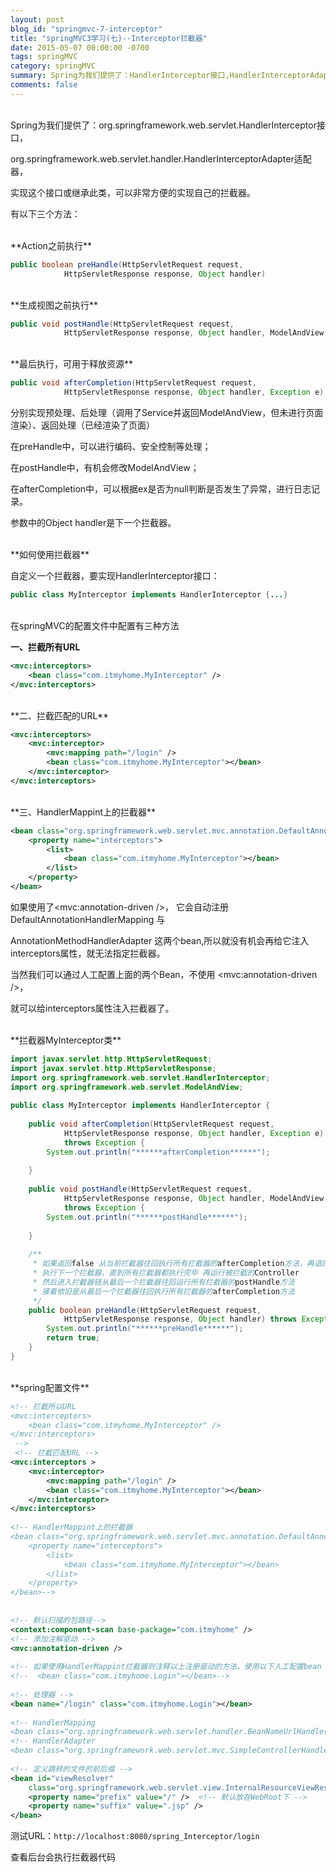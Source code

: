 ```yaml
---
layout: post
blog_id: "springmvc-7-interceptor"
title: "springMVC3学习(七)--Interceptor拦截器"
date: 2015-05-07 00:00:00 -0700
tags: springMVC
category: springMVC
summary: Spring为我们提供了：HandlerInterceptor接口,HandlerInterceptorAdapter适配器.实现这个接口或继承此类,可以非常方便的实现自己的拦截器。
comments: false
---
```

</br>
Spring为我们提供了：org.springframework.web.servlet.HandlerInterceptor接口，

org.springframework.web.servlet.handler.HandlerInterceptorAdapter适配器，

实现这个接口或继承此类，可以非常方便的实现自己的拦截器。

有以下三个方法：

</br>
**Action之前执行**

```java
public boolean preHandle(HttpServletRequest request,  
            HttpServletResponse response, Object handler)
```

</br>
**生成视图之前执行**

```java
public void postHandle(HttpServletRequest request,  
            HttpServletResponse response, Object handler, ModelAndView modelAndView)
```

</br>
**最后执行，可用于释放资源**

```java
public void afterCompletion(HttpServletRequest request,  
            HttpServletResponse response, Object handler, Exception e) 
```

分别实现预处理、后处理（调用了Service并返回ModelAndView，但未进行页面渲染）、返回处理（已经渲染了页面）

在preHandle中，可以进行编码、安全控制等处理；

在postHandle中，有机会修改ModelAndView；

在afterCompletion中，可以根据ex是否为null判断是否发生了异常，进行日志记录。

参数中的Object handler是下一个拦截器。

</br>
**如何使用拦截器**

自定义一个拦截器，要实现HandlerInterceptor接口：

```java
public class MyInterceptor implements HandlerInterceptor {...}  
```

</br>
在springMVC的配置文件中配置有三种方法

**一、拦截所有URL**

```xml
<mvc:interceptors>  
	<bean class="com.itmyhome.MyInterceptor" />  
</mvc:interceptors>
```

</br>
**二、拦截匹配的URL**

```xml
<mvc:interceptors>  
    <mvc:interceptor>  
        <mvc:mapping path="/login" />  
        <bean class="com.itmyhome.MyInterceptor"></bean>  
    </mvc:interceptor>  
</mvc:interceptors> 
```

</br>
**三、HandlerMappint上的拦截器**

```xml
<bean class="org.springframework.web.servlet.mvc.annotation.DefaultAnnotationHandlerMapping">  
    <property name="interceptors">  
        <list>  
            <bean class="com.itmyhome.MyInterceptor"></bean>  
        </list>  
    </property>  
</bean>
```

如果使用了\<mvc:annotation-driven /\>， 它会自动注册DefaultAnnotationHandlerMapping 与

AnnotationMethodHandlerAdapter 这两个bean,所以就没有机会再给它注入interceptors属性，就无法指定拦截器。

当然我们可以通过人工配置上面的两个Bean，不使用 \<mvc:annotation-driven /\>，

就可以给interceptors属性注入拦截器了。

</br>
**拦截器MyInterceptor类**

```java
import javax.servlet.http.HttpServletRequest;  
import javax.servlet.http.HttpServletResponse;  
import org.springframework.web.servlet.HandlerInterceptor;  
import org.springframework.web.servlet.ModelAndView;  
  
public class MyInterceptor implements HandlerInterceptor {  
  
    public void afterCompletion(HttpServletRequest request,  
            HttpServletResponse response, Object handler, Exception e)  
            throws Exception {  
        System.out.println("******afterCompletion******");  
  
    }  
  
    public void postHandle(HttpServletRequest request,  
            HttpServletResponse response, Object handler, ModelAndView arg3)  
            throws Exception {  
        System.out.println("******postHandle******");  
  
    }  
  
    /** 
     * 如果返回false 从当前拦截器往回执行所有拦截器的afterCompletion方法，再退回拦截器链 如果返回true 
     * 执行下一个拦截器，直到所有拦截器都执行完毕 再运行被拦截的Controller 
     * 然后进入拦截器链从最后一个拦截器往回运行所有拦截器的postHandle方法 
     * 接着依旧是从最后一个拦截器往回执行所有拦截器的afterCompletion方法 
     */  
    public boolean preHandle(HttpServletRequest request,  
            HttpServletResponse response, Object handler) throws Exception {  
        System.out.println("******preHandle******");  
        return true;  
    }  
}
```

</br>
**spring配置文件**

```xml
<!-- 拦截所以URL  
<mvc:interceptors>  
	<bean class="com.itmyhome.MyInterceptor" />  
</mvc:interceptors>  
 -->  
 <!-- 拦截匹配URL -->  
<mvc:interceptors >  
	<mvc:interceptor>  
		<mvc:mapping path="/login" />  
		<bean class="com.itmyhome.MyInterceptor"></bean>  
	</mvc:interceptor>  
</mvc:interceptors>  
  
<!-- HandlerMappint上的拦截器  
<bean class="org.springframework.web.servlet.mvc.annotation.DefaultAnnotationHandlerMapping">  
	<property name="interceptors">  
		<list>  
			<bean class="com.itmyhome.MyInterceptor"></bean>  
		</list>  
	</property>  
</bean>-->  
  
  
<!-- 默认扫描的包路径-->  
<context:component-scan base-package="com.itmyhome" />   
<!-- 添加注解驱动 -->  
<mvc:annotation-driven />  
  
<!-- 如果使用HandlerMappint拦截器则注释以上注册驱动的方法，使用以下人工配置bean -->  
<!--  <bean class="com.itmyhome.Login"></bean>-->  
  
<!-- 处理器 -->  
<bean name="/login" class="com.itmyhome.Login"></bean>  
  
<!-- HandlerMapping   
<bean class="org.springframework.web.servlet.handler.BeanNameUrlHandlerMapping"></bean>-->  
<!-- HandlerAdapter   
<bean class="org.springframework.web.servlet.mvc.SimpleControllerHandlerAdapter"></bean>-->  
  
<!-- 定义跳转的文件的前后缀 -->  
<bean id="viewResolver"  
	class="org.springframework.web.servlet.view.InternalResourceViewResolver">  
	<property name="prefix" value="/" />  <!-- 默认放在WebRoot下 -->  
	<property name="suffix" value=".jsp" />   
</bean>
```

测试URL：`http://localhost:8080/spring_Interceptor/login`

查看后台会执行拦截器代码

</br>